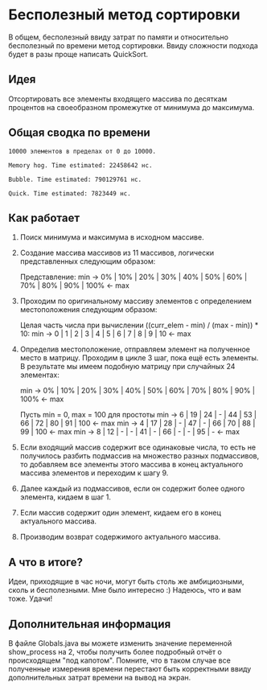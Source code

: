# Бесполезный метод сортировки
В общем, бесполезный ввиду затрат по памяти и относительно бесполезный по времени метод сортировки. Ввиду сложности подхода будет в разы проще написать QuickSort.

## Идея
Отсортировать все элементы входящего массива по десяткам процентов на своеобразном промежутке от минимума до максимума.

## Общая сводка по времени
    10000 элементов в пределах от 0 до 10000.

    Memory hog. Time estimated: 22458642 нс.
    
    Bubble. Time estimated: 790129761 нс.
    
    Quick. Time estimated: 7823449 нс.

## Как работает
1. Поиск минимума и максимума в исходном массиве.
3. Создание массива массивов из 11 массивов, логически представленных следующим образом:


    Представление:
    min ->  0% | 10% | 20% | 30% | 40% | 50% | 60% | 70% | 80% | 90% | 100%  <- max

3. Проходим по оригинальному массиву элементов с определением местоположения следующим образом:


    Целая часть числа при вычислении ((curr_elem - min) / (max - min)) * 10:
    min ->  0  |  1  |  2  |  3  |  4  |  5  |  6  |  7  |  8  |  9  |  10  <- max

4. Определив местоположение, отправляем элемент на полученное место в матрицу. Проходим в цикле 3 шаг, пока ещё есть элементы. В результате мы имеем подобную матрицу при случайных 24 элементах:



    min ->  0% | 10% | 20% | 30% | 40% | 50% | 60% | 70% | 80% | 90% | 100% <- max

    Пусть min = 0, max = 100 для простоты 
    min ->  6  | 19  | 24  |  -  | 44  | 53  | 66  | 72  | 80  | 91  | 100  <- max
    min ->  4  | 17  | 28  |  -  | 47  |  -  | 66  | 70  | 88  | 99  | 100  <- max
    min ->  8  | 12  |  -  |  -  | 41  |  -  | 66  |  -  |  -  | 95  |  -   <- max

6. Если входящий массив содержит все одинаковые числа, то есть не получилось разбить подмассив на множество разных подмассивов, то добавляем все элементы этого массива в конец актуального массива элементов и переходим к шагу 9. 
7. Далее каждый из подмассивов, если он содержит более одного элемента, кидаем в шаг 1.
8. Если массив содержит один элемент, кидаем его в конец актуального массива.
9. Производим возврат содержимого актуального массива.

## А что в итоге?
Идеи, приходящие в час ночи, могут быть столь же амбициозными, сколь и бесполезными. Мне было интересно :) Надеюсь, что и вам тоже. Удачи!

## Дополнительная информация
В файле Globals.java вы можете изменить значение переменной show_process на 2, чтобы получить более подробный отчёт о происходящем "под капотом". Помните, что в таком случае все полученные измерения времени перестают быть корректными ввиду дополнительных затрат времени на вывод на экран. 